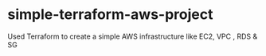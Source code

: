 # simple-terraform-aws-project
Used Terraform to create a simple AWS infrastructure like EC2, VPC , RDS &amp; SG
